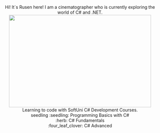 <p align="center">
Hi! It`s Rusen here! I am a cinematographer who is currently exploring the world of C# and .NET.
  <img width="460" height="300" src="https://media.giphy.com/media/ZVik7pBtu9dNS/giphy.gif"><br />
  Learning to code with SoftUni C# Development Courses.<br />
  	seedling :seedling: Programming Basics with C#<br />
  :herb: C# Fundamentals<br />
 :four_leaf_clover: C# Advanced<br />
</p>

<!--
**rusenminchev/rusenminchev** is a ✨ _special_ ✨ repository because its `README.md` (this file) appears on your GitHub profile.

Here are some ideas to get you started:

- 🔭 I’m currently working on ...
- 🌱 I’m currently learning ...
- 👯 I’m looking to collaborate on ...
- 🤔 I’m looking for help with ...
- 💬 Ask me about ...
- 📫 How to reach me: ...
- 😄 Pronouns: ...
- ⚡ Fun fact: ...
-->
